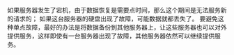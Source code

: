 如果服务器发生了宕机，由于数据恢复是需要点时间，那么这个期间是无法服务新的请求的；
如果这台服务器的硬盘出现了故障，可能数据就都丢失了。
要避免这种单点故障，最好的办法是将数据备份到其他服务器上，让这些服务器也可以对外提供服务，这样即使有一台服务器出现了故障，其他服务器依然可以继续提供服务。
